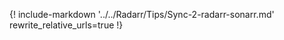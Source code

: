 {!
    include-markdown '../../Radarr/Tips/Sync-2-radarr-sonarr.md'
    rewrite_relative_urls=true
!}
